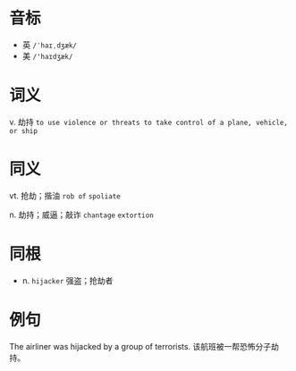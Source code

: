 # 音标

- 英 `/ˈhaɪˌdʒæk/`
- 美 `/'haɪdʒæk/`

# 词义

v. 劫持
`to use violence or threats to take control of a plane, vehicle, or ship`

# 同义

vt. 抢劫；揩油
`rob of` `spoliate`

n. 劫持；威逼；敲诈
`chantage` `extortion`

# 同根

- n. `hijacker` 强盗；抢劫者

# 例句

The airliner was hijacked by a group of terrorists.
该航班被一帮恐怖分子劫持。


